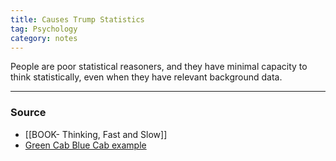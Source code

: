 ```yaml
---
title: Causes Trump Statistics
tag: Psychology 
category: notes
---
```


People are poor statistical reasoners, and they have minimal capacity to think statistically, even when they have relevant background data.

---
### Source 
- [[BOOK- Thinking, Fast and Slow]]
- [Green Cab Blue Cab example](https://econ262.com/posts/2021-04-05-causes-trump-statistics/#green-cabs-and-blue-cabs)